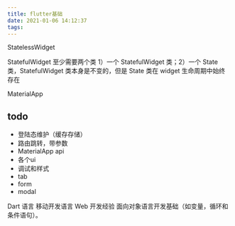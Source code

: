 ```yaml
---
title: flutter基础
date: 2021-01-06 14:12:37
tags:
---
```



StatelessWidget

StatefulWidget
至少需要两个类 1）一个 StatefulWidget 类；2）一个 State 类，StatefulWidget 类本身是不变的，但是 State 类在 widget 生命周期中始终存在

MaterialApp




## todo
 - 登陆态维护（缓存存储）
 - 路由跳转，带参数
 - MaterialApp api
 - 各个ui
 - 调试和样式
 - tab
 - form 
 - modal


 Dart 语言
 移动开发语言 
 Web 开发经验
 面向对象语言开发基础（如变量，循环和条件语句）。